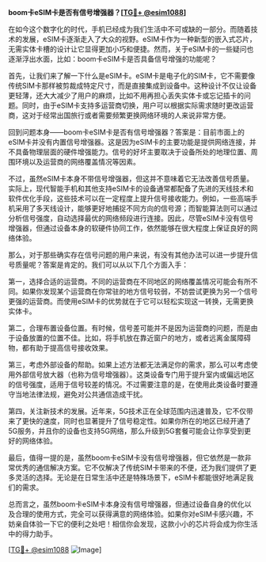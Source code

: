 **boom卡eSIM卡是否有信号增强器？[[TG💪+ @esim1088](https://t.me/s/esim1088)]**

在如今这个数字化的时代，手机已经成为我们生活中不可或缺的一部分。而随着技术的发展，eSIM卡逐渐走入了大众的视野。eSIM卡作为一种新型的嵌入式芯片，无需实体卡槽的设计让它显得更加小巧和便捷。然而，关于eSIM卡的一些疑问也逐渐浮出水面，比如：boom卡eSIM卡是否具备信号增强的功能呢？

首先，让我们来了解一下什么是eSIM卡。eSIM卡是电子化的SIM卡，它不需要像传统SIM卡那样被剪裁成特定尺寸，而是直接集成到设备中。这种设计不仅让设备更轻薄，还大大减少了用户的麻烦，比如不用再担心丢失实体卡或忘记插卡的问题。同时，由于eSIM卡支持多运营商切换，用户可以根据实际需求随时更改运营商，这对于经常出国旅行或者需要频繁更换网络环境的人来说非常方便。

回到问题本身——boom卡eSIM卡是否有信号增强器？答案是：目前市面上的eSIM卡并没有内置信号增强器。这是因为eSIM卡的主要功能是提供网络连接，并不具备物理层面的硬件增强能力。信号的好坏主要取决于设备所处的地理位置、周围环境以及运营商的网络覆盖情况等因素。

不过，虽然eSIM卡本身不带信号增强器，但这并不意味着它无法改善信号质量。实际上，现代智能手机和其他支持eSIM卡的设备通常都配备了先进的天线技术和软件优化手段，这些技术可以在一定程度上提升信号接收能力。例如，一些高端手机采用了多天线设计，能够更好地捕捉不同方向的信号源；而智能算法则可以通过分析信号强度，自动选择最优的网络频段进行连接。因此，尽管eSIM卡没有信号增强器，但通过设备本身的软硬件协同工作，依然能够在很大程度上保证良好的网络体验。

那么，对于那些确实存在信号问题的用户来说，有没有其他办法可以进一步提升信号质量呢？答案是肯定的。我们可以从以下几个方面入手：

第一，选择合适的运营商。不同的运营商在不同地区的网络覆盖情况可能会有所不同。如果你发现某个运营商在你常驻的地方信号较弱，不妨尝试更换为另一个信号更强的运营商。而使用eSIM卡的优势就在于它可以轻松实现这一转换，无需更换实体卡。

第二，合理布置设备位置。有时候，信号差可能并不是因为运营商的问题，而是由于设备放置的位置不佳。比如，将手机放在靠近窗户的地方，或者远离金属障碍物，都有助于提高信号接收效果。

第三，考虑外部设备的帮助。如果上述方法都无法满足你的需求，那么可以考虑使用外部信号放大器（也称为信号增强器）。这类设备专门用于提升室内或偏远地区的信号强度，适用于信号较差的情况。不过需要注意的是，在使用此类设备时要遵守当地法律法规，避免对公共通信造成干扰。

第四，关注新技术的发展。近年来，5G技术正在全球范围内迅速普及，它不仅带来了更快的速度，同时也显著提升了信号稳定性。如果你所在的地区已经开通了5G服务，并且你的设备也支持5G网络，那么升级到5G套餐可能会让你享受到更好的网络体验。

最后，值得一提的是，虽然boom卡eSIM卡没有信号增强器，但它依然是一款非常优秀的通信解决方案。它不仅解决了传统SIM卡带来的不便，还为我们提供了更多灵活的选择。无论是在日常生活中还是特殊场景下，eSIM卡都能很好地满足我们的需求。

总而言之，虽然boom卡eSIM卡本身没有信号增强器，但通过设备自身的优化以及合理的使用方式，完全可以获得满意的网络体验。如果你对eSIM卡感兴趣，不妨亲自体验一下它的便利之处吧！相信你会发现，这款小小的芯片将会成为你生活中的得力助手。

[[TG💪+ @esim1088](https://t.me/s/esim1088) ![Image](https://i.postimg.cc/4NQfJmqS/Snipaste-2025-05-13-00-14-12.png)]